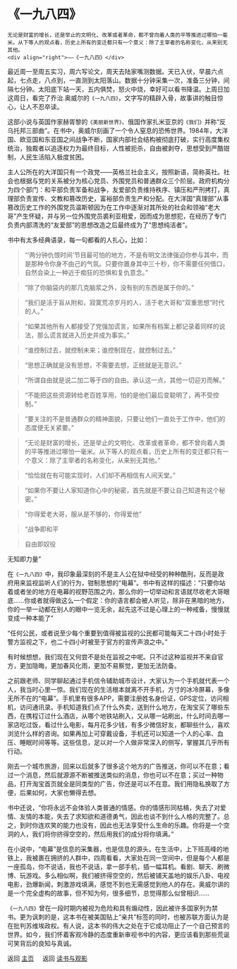 # 《一九八四》

``` 
无论是财富的增长，还是举止的文明化、改革或者革命，都不曾向着人类的平等推进过哪怕一毫米。从下等人的观点看，历史上所有的变迁都只有一个意义：除了主宰者的名称变化，从来别无其他。
<div align="right">——《一九八四》</div>
```

最近周一至周五实习，周六写论文，周天去陆家嘴测数据。天已入伏，早晨六点起，七点走，八点到，一直测到太阳落山。数据十分钟采集一次，准备三分钟，间隔七分钟。太阳底下站一天，五内俱焚，怒火中烧，幸好可以看书降温。上周日加这周日，看完了乔治.奥威尔的`《一九八四》`，文字写的精辟入骨，故事讲的触目惊心，让人不忍卒读。

这部小说与英国作家赫胥黎的`《美丽新世界》`、俄国作家扎米亚京的`《我们》`并称“反乌托邦三部曲”。在书中，奥威尔刻画了一个令人窒息的恐怖世界。1984年，大洋国、欧亚国和东亚国之间战争不断，国家内部社会结构被彻底打破，实行高度集权统治，独裁者以追逐权力为最终目标，人性被扼杀，自由被剥夺，思想受到严酷钳制，人民生活陷入极度贫困。

主人公所在的大洋国只有一个政党——英格兰社会主义，按照新语，简称英社。社会也根据与党的关系被分为核心党员、外围党员和普通群众三个阶层。政府机构分为四个部门：和平部负责军备和战争，友爱部负责维持秩序、镇压和严刑拷打，真理部负责宣传、文教和篡改历史，富裕部负责生产和分配。在大洋国“真理部”从事篡改历史工作的外围党员温斯顿因为在工作中逐渐对其所处的社会和领袖“老大哥”产生怀疑，并与另一位外围党员裘利亚相爱，因而成为思想犯，在经历了专门负责内部清洗的“友爱部”的思想改造之后最终成为了“思想纯洁者”。

书中有太多经典语录，每一句都看的人扎心，比如：

> “‘两分钟仇恨时间’节目最可怕的地方，不是有明文法律强迫你参与其中，而是那种令你身不由己的气氛。只要你置身其中三十秒，你不需要任何借口，自然会染上一种近于痴狂的恐惧和复仇意念。”

> “除了你脑袋内的那几克脑浆之外，没有别的东西是属于你的。”

> “我们是活于盲从附和，寂寞荒凉岁月的人，活于老大哥和“双重思想”时代的人。”

> “如果其他所有人都接受了党强加谎言，如果所有档案上都记录着同样的说法，那么谎言就进入历史并成为事实。”

> “谁控制过去，就控制未来；谁控制现在，就控制过去。”

> “思想正确就是没有思想，不需要去想，正统就是无意识。”

> “所谓自由就是说二加二等于四的自由。承认这一点，其他一切迎刃而解。”

> “不能把这些资源转给老百姓享用，怕的是他们最后变聪明了，再不受控制。”

> “要关注的不是普通群众的精神面貌，只要让他们一直处于工作中，他们的态度便无关紧要。”

> “无论是财富的增长，还是举止的文明化、改革或者革命，都不曾向着人类的平等推进过哪怕一毫米。从下等人的观点看，历史上所有的变迁都只有一个意义：除了主宰者的名称变化，从来别无其他。”

> “恰恰就在有可能实现时，人们却不再相信有人间天堂。”

> “如果你不要让人家知道你心中的秘密，首先就是不要让自己知道有这个秘密。”

> “你得爱老大哥，服从是不够的，你得爱他”

> “战争即和平

> 自由即奴役

无知即力量”

 

在`《一九八四》`中，我印象最深刻的不是主人公在狱中经受的种种酷刑，反而是政府用来监视监听人们的行为，钳制思想的“电幕”。书中有这样的描述：“只要你站着或者坐的地方在电幕的视野范围之内，那么你的一切举动和言语就尽收老大哥眼底……你或者就得做这么一个假定：你的语言都会被人听见，除非在黑暗的地方，你的一举一动都在别人的眼中一览无余，起先这不过是心理上的一种戒备，慢慢就变成一种本能了”

“任何公民，或者说至少每个重要到值得被监视的公民都可能每天二十四小时处于警方监视之下，也二十四小时被至于官方的宣传声浪之中。”

有时候想想，我们现在又何尝不是处在监视之中呢。只不过这种监视并不来自官方，更加隐晦，更加春风化雨，更加不易察觉，更加无法防备。

之前跟老师、同学聊起通过手机信令辅助城市设计，大家认为一个手机就代表一个人，我当时心里一惊。我们现在的生活根本就离不开手机，方寸的冰冷屏幕，多像无所不在的“电幕”。手机里有很多APP，需要注册姓名身份证，GPS定位，访问相机，访问通讯录。手机知道我们点了什么外卖，送到什么地方，在淘宝买了哪些东西，在携程订过什么酒店，从哪个地铁站刷入，又从哪一站刷出，什么时间去哪一家店吃过饭，看过什么电影，每月花多少钱，有多少微信好友，都聊些什么，喜欢浏览什么样的咨询。如果再加上可穿戴设备，手机还可以知道一个人的心率、血压、睡眠时间等等。这些信息，足以对一个人做非常深入的侧写，掌握其几乎所有行动。

刚去一个城市旅游，回来以后就多了很多这个地方的广告推送，你可以不在意；看过一个消息，然后就源源不断被推送类似的消息，你也可以不在意；买过一种物品，打开淘宝首页就全是同类型的广告，你还是可以不在意。我们用隐私换取了方便，后果如何，大家也懒得去想。

书中还说，“你将永远不会体验人类普通的情感。你的情感形同枯槁，失去了对爱情、友情的本能，失去了求知欲和道德勇气，因此也谈不到什么人格的完整了。总之，到时你连欢笑的能力也没有，因此也无法享受什么生命的乐趣。你将是一个空洞的人，我们将你挤得空空的，然后用我们的成分将你填满。”

在小说中，“电幕”是信息的采集器，也是信息的源头。在生活中，上下班高峰的地铁上，我被裹在拥挤的人群中，四周看看，大家处在同一空间中，但是每个人都是一座孤岛，你不说话，我也不说话，拿一部手机，插一幅耳机。看剧、聊天、刷微博、玩游戏。多么相似啊，我们被挤得空空的，然后被铺天盖地的娱乐八卦、电视电影，劲爆新闻，刺激游戏填满，感觉不到也无需感觉到他人的存在。奥威尔讲的是一个完全虚构的故事，但不知为何，很多细节，总觉得那么似曾相识……


`《一九八四》`曾在一段时期内被视为危险和具有煽动性，因此被许多国家列为禁书。更为讽刺的是，这本书在被美国贴上“亲共”标签的同时，也被苏联方面认为是在批判苏维埃政权。有人说，这本书的伟大之处在于它成功阻止了一个自己预言的世界。如今，我们怀着客观冷静的态度重新审视书中的内容，更应该看到那些荒诞可笑背后的良知与真诚。




返回 [主页](../../../intro.md)    $~~~$ 返回 [读书与观影](../../../posts/readingcollection.md)